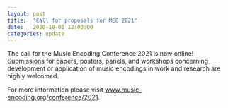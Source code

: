 ```yaml
---
layout: post
title:  "Call for proposals for MEC 2021"
date:   2020-10-01 12:00:00
categories: update
---
```

The call for the Music Encoding Conference 2021 is now online! Submissions for papers, posters, panels, and workshops concerning development or application of music encodings in work and research are highly welcomed.

For more information please visit <a href="http://music-encoding.org/conference/2021">www.music-encoding.org/conference/2021</a>.
